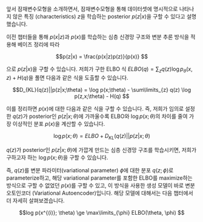앞서 잠재변수모형을 소개하면서, 잠재변수모형을 통해 데이터셋에 명시적으로 나타나지 않은 특징 (characteristics) $z$을 학습하는 posterior $p(z|x)$을 구할 수 있다고 설명했습니다.

이전 챕터들을 통해 $p(x|z)$과 $p(x)$를 학습하는 심층 신경망 구조와 변분 추론 방식을 적용해 베이즈 정리에 따라

$$p(z|x) = \frac{p(x|z)p(z)}{p(x)} $$

으로 $p(z|x)$을 구할 수 있습니다. 저희가 구한 ELBO 식 $ELBO(q) =  \sum_z q(z) \log p_\theta(x, z) + H(q)$을 풀면 다음과 같은 식을 도출할 수 있습니다.

$$D_{KL}(q(z)||p(z|x;\theta) = \log p(x;\theta) - \sum\limits_{z} q(z) \log p(z,x;\theta) - H(q) $$

이를 정리하면 $p(x)$에 대한 다음과 같은 식을 구할 수 있습니다. 즉, 저희가 임의로 설정한 $q(z)$가 posterior인 $p(z|x;\theta)$에 가까울수록 ELBO와 $\log p(x;\theta)$의 차이를 줄여 가장 이상적인 분포 $p(x)$을 계산할 수 있습니다.

$$\log p(x; \theta) = ELBO + D_{KL}(q(z)||p(z|x;\theta) $$

$q(z)$가 posterior인 $p(z|x;\theta)$에 가깝게 만드는 심층 신경망 구조를 학습시키면, 저희가 구하고자 하는 $\log p(x; \theta)$을 구할 수 있습니다. 

즉, $q(z)$를 변분 파라미터(variational parameter) $\phi$에 대한 분포 $q(z; \phi)$로 parameterize하고, 해당 variational parameter를 포함한 ELBO를 maximize하는 방식으로 구할 수 없었던 $p(x)$를 구할 수 있고, 이 방식을 사용한 생성 모델이 바로 변분 오토인코더 (Variational Autoencoder)입니다. 해당 모델에 대해서는 다음 챕터에서 더 자세히 살펴보겠습니다.

$$log p(x^{(i)}; \theta) \ge \max\limits_{\phi} ELBO(\theta, \phi) $$